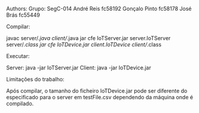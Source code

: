 Authors:
Grupo: SegC-014
André Reis fc58192
Gonçalo Pinto fc58178
José Brás fc55449

Compilar:

javac server/*.java client/*.java
jar cfe IoTServer.jar server.IoTServer server/*.class
jar cfe IoTDevice.jar client.IoTDevice client/*.class

Executar:

Server:
java -jar IoTServer.jar 
Client:
java -jar IoTDevice.jar

Limitações do trabalho:

Após compilar, o tamanho do ficheiro IoTDevice.jar pode ser diferente do especificado para o server em testFile.csv dependendo da máquina onde é compilado.